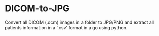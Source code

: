 # DICOM-to-JPG
Convert all DICOM (.dcm) images in a folder to JPG/PNG and extract all patients information in a '.csv' format in a go using python.
